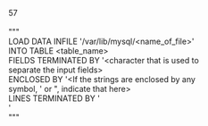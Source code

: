 57<br>
<br>
 """<br>
 LOAD DATA INFILE '/var/lib/mysql/<name_of_file>'<br>
 INTO TABLE <table_name><br>
 FIELDS TERMINATED BY '<character that is used to<br>
 separate the input fields><br>
 ENCLOSED BY '<If the strings are enclosed by any<br>
 symbol, ' or ", indicate that here><br>
 LINES TERMINATED BY '<br>
'<br>
 """